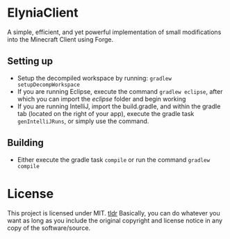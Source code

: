 # ElyniaClient
A simple, efficient, and yet powerful implementation of small modifications into the Minecraft Client using Forge.

## Setting up
- Setup the decompiled workspace by running: `gradlew setupDecompWorkspace`
- If you are running Eclipse, execute the command `gradlew eclipse`, after which you can import the *eclipse* folder and begin working
- If you are running IntelliJ, import the build.gradle, and within the gradle tab (located on the right of your app), execute the gradle task `genIntelliJRuns`, or simply use the command.

## Building
- Either execute the gradle task `compile` or run the command `gradlew compile`

# License
This project is licensed under MIT. [tldr](https://tldrlegal.com/license/mit-license) Basically, you can do whatever you want as long as you include the original copyright and license notice in any copy of the software/source.
